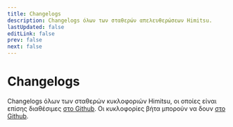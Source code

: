 ```yaml
---
title: Changelogs
description: Changelogs όλων των σταθερών απελευθερώσεων Himitsu.
lastUpdated: false
editLink: false
prev: false
next: false
---
```


# Changelogs

Changelogs όλων των σταθερών κυκλοφοριών Himitsu, οι οποίες είναι επίσης διαθέσιμες [στο Github](https://github.com/RepoDevil/Himitsu/releases). Οι κυκλοφορίες βήτα μπορούν να δουν [στο Github](https://github.com/RepoDevil/TsubakiBuilder/releases).

<ChangelogsList />
